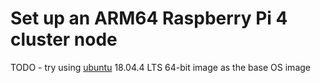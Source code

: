 # Set up an ARM64 Raspberry Pi 4 cluster node

TODO - try using [ubuntu](https://ubuntu.com/download/raspberry-pi) 18.04.4 LTS 64-bit image as the base OS image

